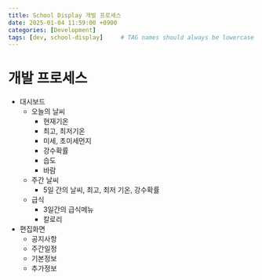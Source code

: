 ```yaml
---
title: School Display 개발 프로세스
date: 2025-01-04 11:59:00 +0900
categories: [Development]
tags: [dev, school-display]     # TAG names should always be lowercase
---
```


# 개발 프로세스

- 대시보드
  - 오늘의 날씨
    - 현재기온
    - 최고, 최저기온
    - 미세, 초미세먼지
    - 강수확률
    - 습도
    - 바람
  - 주간 날씨
    - 5일 간의 날씨, 최고, 최저 기온, 강수확률
  - 급식
    - 3일간의 급식메뉴
    - 칼로리
- 편집화면
  - 공지사항
  - 주간일정
  - 기본정보
  - 추가정보